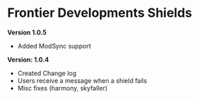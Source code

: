# Frontier Developments Shields

**Version 1.0.5**
- Added ModSync support

**Version: 1.0.4**

- Created Change log
- Users receive a message when a shield fails
- Misc fixes (harmony, skyfaller)